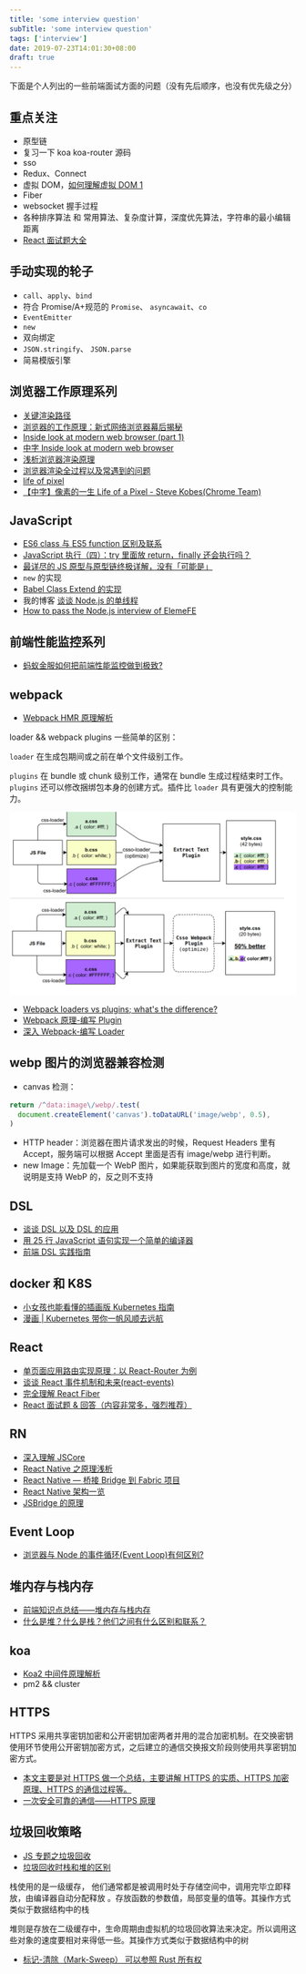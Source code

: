 ```yaml
---
title: 'some interview question'
subTitle: 'some interview question'
tags: ['interview']
date: 2019-07-23T14:01:30+08:00
draft: true
---
```


下面是个人列出的一些前端面试方面的问题（没有先后顺序，也没有优先级之分）

## 重点关注

- 原型链
- 复习一下 koa koa-router 源码
- sso
- Redux、Connect
- 虚拟 DOM，[如何理解虚拟 DOM 1](https://github.com/livoras/blog/issues/13)
- Fiber
- websocket 握手过程
- 各种排序算法 和 常用算法、复杂度计算，深度优先算法，字符串的最小编辑距离
- [React 面试题大全](https://github.com/semlinker/reactjs-interview-questions)

## 手动实现的轮子

- `call`、`apply`、`bind`
- 符合 Promise/A+规范的 `Promise`、 `asyncawait`、`co`
- `EventEmitter`
- `new`
- 双向绑定
- `JSON.stringify`、 `JSON.parse`
- 简易模版引擎

## 浏览器工作原理系列

- [关键渲染路径](https://mp.weixin.qq.com/s?__biz=MzA5NzkwNDk3MQ==&mid=2650588806&idx=1&sn=408a54e7c8102fd6944c9a40b119015a&chksm=8891d6a2bfe65fb42f493fe9a4dab672dd7e440f31e753196cee0cfbc6696e4f8dd3a669e040&mpshare=1&scene=1&srcid=1228ZrXsmbZKcgCSu7zTVDwy#)
- [浏览器的工作原理：新式网络浏览器幕后揭秘](https://www.html5rocks.com/zh/tutorials/internals/howbrowserswork/)
- [Inside look at modern web browser (part 1)](https://developers.google.com/web/updates/2018/09/inside-browser-part1)
- [中字 Inside look at modern web browser](https://github.com/xitu/gold-miner/blob/master/TODO1/inside-look-at-modern-web-browser-part1.md)
- [浅析浏览器渲染原理](https://segmentfault.com/a/1190000012960187)
- [浏览器渲染全过程以及常遇到的问题](https://blog.chenhaotaishuaile.com/2019/01/31/how-browser-rendering-works/)
- [life of pixel](bit.ly/lifeofapixel)
- [【中字】像素的一生 Life of a Pixel - Steve Kobes(Chrome Team)](https://www.bilibili.com/video/av35265997/)

## JavaScript

- [ES6 class 与 ES5 function 区别及联系](https://blog.csdn.net/u012657197/article/details/77542404)
- [JavaScript 执行（四）：try 里面放 return，finally 还会执行吗？](https://jdsheng.cn/2019/03/25/JavaScript%E6%89%A7%E8%A1%8C%EF%BC%88%E5%9B%9B%EF%BC%89%EF%BC%9Atry%E9%87%8C%E9%9D%A2%E6%94%BEreturn%EF%BC%8Cfinally%E8%BF%98%E4%BC%9A%E6%89%A7%E8%A1%8C%E5%90%97%EF%BC%9F/)
- [最详尽的 JS 原型与原型链终极详解，没有「可能是」](https://www.jianshu.com/p/dee9f8b14771)
- `new` 的实现
- [Babel Class Extend 的实现](https://babeljs.io/repl#?browsers=&build=&builtIns=false&spec=false&loose=false&code_lz=MYGwhgzhAECCDeAoAvoxpIwELQKYA8AXXAOwBMYFkg&debug=false&forceAllTransforms=false&shippedProposals=false&circleciRepo=&evaluate=false&fileSize=true&timeTravel=false&sourceType=module&lineWrap=true&presets=env%2Ces2015%2Creact%2Cstage-2%2Cenv&prettier=true&targets=Node-9.1&version=7.8.4&externalPlugins=)
- 我的博客 [谈谈 Node.js 的单线程](https://hasaki.xyz/blog/2018-02-08-%E8%B0%88%E8%B0%88node.js%E7%9A%84%E5%8D%95%E7%BA%BF%E7%A8%8B/)
- [How to pass the Node.js interview of ElemeFE](https://github.com/ElemeFE/node-interview)

## 前端性能监控系列

- [蚂蚁金服如何把前端性能监控做到极致?](https://mp.weixin.qq.com/s?__biz=MzUxMzcxMzE5Ng==&mid=2247490527&idx=1&sn=cc2549683b3ff69c042483d78ced766a&chksm=f951ae9cce26278a263ecf2937b5c4957c9b37f35b7efe4c1a8c6ab69c74ebcb43c54e62abda&xtrack=1&scene=0&subscene=131&clicktime=1550933323&ascene=7&devic)

## webpack

- [Webpack HMR 原理解析](https://zhuanlan.zhihu.com/p/30669007)

loader && webpack plugins 一些简单的区别：

`loader` 在生成包期间或之前在单个文件级别工作。

`plugins` 在 bundle 或 chunk 级别工作，通常在 bundle 生成过程结束时工作。`plugins` 还可以修改捆绑包本身的创建方式。插件比 `loader` 具有更强大的控制能力。

![loader-vs-plugins.png](./loader-vs-plugins.png)

- [Webpack loaders vs plugins; what's the difference?](https://stackoverflow.com/questions/37452402/webpack-loaders-vs-plugins-whats-the-difference)
- [Webpack 原理-编写 Plugin](https://juejin.im/post/5a5c18f2518825734f52ad65)
- [深入 Webpack-编写 Loader](https://segmentfault.com/a/1190000012718374)

## webp 图片的浏览器兼容检测

- canvas 检测：

```javascript
return /^data:image\/webp/.test(
  document.createElement('canvas').toDataURL('image/webp', 0.5),
)
```

- HTTP header：浏览器在图片请求发出的时候，Request Headers 里有 Accept，服务端可以根据 Accept 里面是否有 image/webp 进行判断。
- new Image：先加载一个 WebP 图片，如果能获取到图片的宽度和高度，就说明是支持 WebP 的，反之则不支持

## DSL

- [谈谈 DSL 以及 DSL 的应用](https://draveness.me/dsl)
- [用 25 行 JavaScript 语句实现一个简单的编译器](https://juejin.im/entry/59cdbe11f265da06633d4ac2)
- [前端 DSL 实践指南](https://juejin.im/post/5e4ddf38e51d4526f23a19e1)

## docker 和 K8S

- [小女孩也能看懂的插画版 Kubernetes 指南](https://linux.cn/article-7531-1.html)
- [漫画 | Kubernetes 带你一帆风顺去远航](https://blog.csdn.net/M2l0ZgSsVc7r69eFdTj/article/details/78890222)

## React

- [单页面应用路由实现原理：以 React-Router 为例](https://github.com/youngwind/blog/issues/109)
- [谈谈 React 事件机制和未来(react-events)](https://zhuanlan.zhihu.com/p/78669634)
- [完全理解 React Fiber](http://www.ayqy.net/blog/dive-into-react-fiber/)
- [React 面试题 & 回答（内容非常多，强烈推荐）](https://github.com/semlinker/reactjs-interview-questions)

## RN

- [深入理解 JSCore](https://tech.meituan.com/2018/08/23/deep-understanding-of-jscore.html)
- [React Native 之原理浅析](http://blog.poetries.top/2019/10/02/rn-yuanli/)
- [React Native — 桥接 Bridge 到 Fabric 项目](https://juejin.im/post/5de5e5de51882560a23239b5)
- [React Native 架构一览](http://www.ayqy.net/blog/react-native-architecture-overview/)
- [JSBridge 的原理](https://juejin.im/post/5abca877f265da238155b6bc)

## Event Loop

- [浏览器与 Node 的事件循环(Event Loop)有何区别?](https://juejin.im/post/5c337ae06fb9a049bc4cd218)

## 堆内存与栈内存

- [前端知识点总结——堆内存与栈内存](https://zhuanlan.zhihu.com/p/27534451)
- [什么是堆？什么是栈？他们之间有什么区别和联系？](https://www.zhihu.com/question/19729973)

## koa

- [Koa2 中间件原理解析](https://juejin.im/post/5ba7868e6fb9a05cdf309292)
- pm2 && cluster

## HTTPS

HTTPS 采用共享密钥加密和公开密钥加密两者并用的混合加密机制。在交换密钥使用环节使用公开密钥加密方式，之后建立的通信交换报文阶段则使用共享密钥加密方式。

- [本文主要是对 HTTPS 做一个总结，主要讲解 HTTPS 的实质、HTTPS 加密原理、HTTPS 的通信过程等。](https://segmentfault.com/a/1190000012196642)
- [一次安全可靠的通信——HTTPS 原理](https://developers.weixin.qq.com/community/develop/article/doc/000046a5fdc7802a15f7508b556413)

## 垃圾回收策略

- [JS 专题之垃圾回收](https://zhuanlan.zhihu.com/p/56386337)
- [垃圾回收时栈和堆的区别](https://zhuanlan.zhihu.com/p/27534451)

栈使用的是一级缓存， 他们通常都是被调用时处于存储空间中，调用完毕立即释放，由编译器自动分配释放 。存放函数的参数值，局部变量的值等。其操作方式类似于数据结构中的栈

堆则是存放在二级缓存中，生命周期由虚拟机的垃圾回收算法来决定。所以调用这些对象的速度要相对来得低一些。其操作方式类似于数据结构中的树

- [标记-清除（Mark-Sweep） 可以参照 Rust 所有权](https://kaisery.github.io/trpl-zh-cn/ch04-01-what-is-ownership.html)
